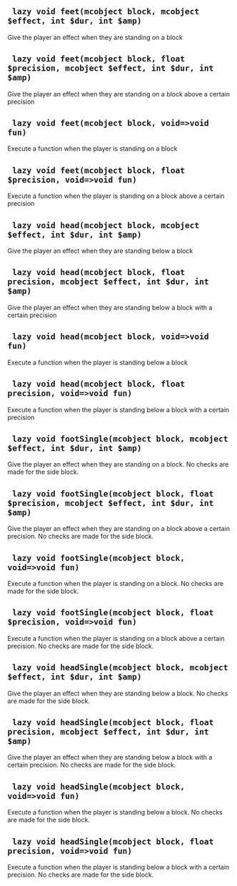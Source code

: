 ## ` lazy void feet(mcobject block, mcobject $effect, int $dur, int $amp)`
Give the player an effect when they are standing on a block

## ` lazy void feet(mcobject block, float $precision, mcobject $effect, int $dur, int $amp)`
Give the player an effect when they are standing on a block above a certain precision

## ` lazy void feet(mcobject block, void=>void fun)`
Execute a function when the player is standing on a block

## ` lazy void feet(mcobject block, float $precision, void=>void fun)`
Execute a function when the player is standing on a block above a certain precision

## ` lazy void head(mcobject block, mcobject $effect, int $dur, int $amp)`
Give the player an effect when they are standing below a block

## ` lazy void head(mcobject block, float precision, mcobject $effect, int $dur, int $amp)`
Give the player an effect when they are standing below a block with a certain precision

## ` lazy void head(mcobject block, void=>void fun)`
Execute a function when the player is standing below a block

## ` lazy void head(mcobject block, float precision, void=>void fun)`
Execute a function when the player is standing below a block with a certain precision

## ` lazy void footSingle(mcobject block, mcobject $effect, int $dur, int $amp)`
Give the player an effect when they are standing on a block. No checks are made for the side block.

## ` lazy void footSingle(mcobject block, float $precision, mcobject $effect, int $dur, int $amp)`
Give the player an effect when they are standing on a block above a certain precision. No checks are made for the side block.

## ` lazy void footSingle(mcobject block, void=>void fun)`
Execute a function when the player is standing on a block. No checks are made for the side block.

## ` lazy void footSingle(mcobject block, float $precision, void=>void fun)`
Execute a function when the player is standing on a block above a certain precision. No checks are made for the side block.

## ` lazy void headSingle(mcobject block, mcobject $effect, int $dur, int $amp)`
Give the player an effect when they are standing below a block. No checks are made for the side block.

## ` lazy void headSingle(mcobject block, float precision, mcobject $effect, int $dur, int $amp)`
Give the player an effect when they are standing below a block with a certain precision. No checks are made for the side block.

## ` lazy void headSingle(mcobject block, void=>void fun)`
Execute a function when the player is standing below a block. No checks are made for the side block.

## ` lazy void headSingle(mcobject block, float precision, void=>void fun)`
Execute a function when the player is standing below a block with a certain precision. No checks are made for the side block.


